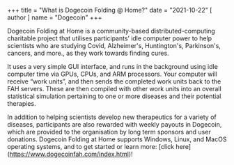 +++
title = "What is Dogecoin Folding @ Home?"
date = "2021-10-22"
[ author ]
  name = "Dogecoin"
+++

Dogecoin Folding at Home is a community-based distributed-computing charitable project that utilises participants’ idle computer power to help scientists who are studying Covid, Alzheimer's, Huntington's, Parkinson's, cancers, and more., as they work towards finding cures.  

It uses a very simple GUI interface, and runs in the background using idle computer time via GPUs, CPUs, and ARM processors. Your computer will receive “work units”, and then sends the completed work units back to the FAH servers. These are then compiled with other work units into an overall statistical simulation pertaining to one or more diseases and their potential therapies.   

In addition to helping scientists develop new therapeutics for a variety of diseases, participants are also rewarded with weekly payouts in Dogecoin, which are provided to the organisation by long term sponsors and user donations. Dogecoin Folding at Home supports Windows, Linux, and MacOS operating systems, and to get started or learn more: [click here] (https://www.dogecoinfah.com/index.html)! 